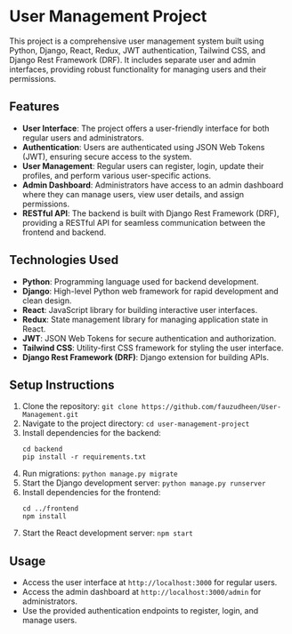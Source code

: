 
# User Management Project

This project is a comprehensive user management system built using Python, Django, React, Redux, JWT authentication, Tailwind CSS, and Django Rest Framework (DRF). It includes separate user and admin interfaces, providing robust functionality for managing users and their permissions.

## Features

- **User Interface**: The project offers a user-friendly interface for both regular users and administrators.
- **Authentication**: Users are authenticated using JSON Web Tokens (JWT), ensuring secure access to the system.
- **User Management**: Regular users can register, login, update their profiles, and perform various user-specific actions.
- **Admin Dashboard**: Administrators have access to an admin dashboard where they can manage users, view user details, and assign permissions.
- **RESTful API**: The backend is built with Django Rest Framework (DRF), providing a RESTful API for seamless communication between the frontend and backend.

## Technologies Used

- **Python**: Programming language used for backend development.
- **Django**: High-level Python web framework for rapid development and clean design.
- **React**: JavaScript library for building interactive user interfaces.
- **Redux**: State management library for managing application state in React.
- **JWT**: JSON Web Tokens for secure authentication and authorization.
- **Tailwind CSS**: Utility-first CSS framework for styling the user interface.
- **Django Rest Framework (DRF)**: Django extension for building APIs.

## Setup Instructions

1. Clone the repository: `git clone https://github.com/fauzudheen/User-Management.git`
2. Navigate to the project directory: `cd user-management-project`
3. Install dependencies for the backend:
   ```
   cd backend
   pip install -r requirements.txt
   ```
4. Run migrations: `python manage.py migrate`
5. Start the Django development server: `python manage.py runserver`
6. Install dependencies for the frontend:
   ```
   cd ../frontend
   npm install
   ```
7. Start the React development server: `npm start`

## Usage

- Access the user interface at `http://localhost:3000` for regular users.
- Access the admin dashboard at `http://localhost:3000/admin` for administrators.
- Use the provided authentication endpoints to register, login, and manage users.


